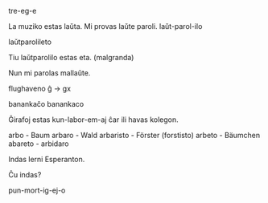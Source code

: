 
tre-eg-e

La muziko estas laŭta.
Mi provas laŭte paroli.
laŭt-parol-ilo

laŭtparolileto

Tiu laŭtparolilo estas eta. (malgranda)

Nun mi parolas mallaŭte.

flughaveno ĝ -> gx

banankaĉo
banankaco

Ĝirafoj estas kun-labor-em-aj ĉar ili havas kolegon.

arbo - Baum
arbaro - Wald
arbaristo - Förster (forstisto)
arbeto - Bäumchen
abareto - arbidaro

Indas lerni Esperanton.

Ĉu indas?

pun-mort-ig-ej-o
